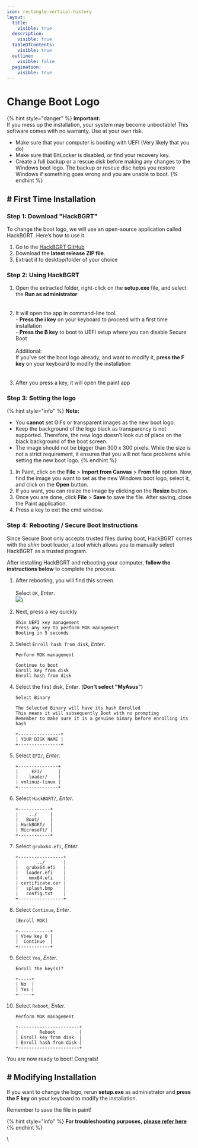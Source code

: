 ```yaml
---
icon: rectangle-vertical-history
layout:
  title:
    visible: true
  description:
    visible: true
  tableOfContents:
    visible: true
  outline:
    visible: false
  pagination:
    visible: true
---
```


# Change Boot Logo

{% hint style="danger" %}
**Important:**\
If you mess up the installation, your system may become unbootable! This software comes with no warranty. Use at your own risk.

* Make sure that your computer is booting with UEFI (Very likely that you do)
* Make sure that BitLocker is disabled, or find your recovery key.
* Create a full backup or a rescue disk before making any changes to the Windows boot logo. The backup or rescue disc helps you restore Windows if something goes wrong and you are unable to boot.
{% endhint %}

## # First Time Installation

### Step 1: Download "HackBGRT"

To change the boot logo, we will use an open-source application called HackBGRT. Here’s how to use it.

1. Go to the [HackBGRT GitHub](https://github.com/Metabolix/HackBGRT/releases)
2. Download the **latest release ZIP file**.
3. Extract it to desktop/folder of your choice

### Step 2: Using HackBGRT

1. Open the extracted folder, right-click on the **setup.exe** file, and select the **Run as administrator**\
   \
   <img src="../.gitbook/assets/image (9).png" alt="" data-size="original">&#x20;
2. It will open the app in command-line tool. \
   \- **Press the i key** on your keyboard to proceed with a first time installation\
   \- **Press the B key** to boot to UEFI setup where you can disable Secure Boot\
   \
   Additional:\
   If you've set the boot logo already, and want to modify it, p**ress the F key** on your keyboard to modify the installation \
   &#x20;\
   <img src="../.gitbook/assets/image (10).png" alt="" data-size="original">
3. After you press a key, it will open the paint app

### Step 3: Setting the logo

{% hint style="info" %}
**Note:**

* You **cannot** set GIFs or transparent images as the new boot logo.
* Keep the background of the logo black as transparency is not supported. Therefore, the new logo doesn’t look out of place on the black background of the boot screen.
* The image should not be bigger than 300 x 300 pixels. While the size is not a strict requirement, it ensures that you will not face problems while setting the new boot logo.
{% endhint %}

1. In Paint, click on the **File** > **Import from Canvas** > **From file** option. Now, find the image you want to set as the new Windows boot logo, select it, and click on the **Open** button.
2. If you want, you can resize the image by clicking on the **Resize** button.
3. Once you are done, click **File** > **Save** to save the file. After saving, close the Paint application.
4. Press a key to exit the cmd window.

### Step 4: Rebooting / Secure Boot Instructions

Since Secure Boot only accepts trusted files during boot, HackBGRT comes with the _shim_ boot loader, a tool which allows you to manually select HackBGRT as a trusted program.&#x20;

After installing HackBGRT and rebooting your computer, **follow the instructions below** to complete the process.



1. After rebooting, you will find this screen.\
   \
   Select `OK`,  _Enter_.\
   ![](<../.gitbook/assets/image (11).png>)\

2.  Next, press a key quickly

    ```
    Shim UEFI key management
    Press any key to perform MOK management
    Booting in 5 seconds
    ```


3.  Select `Enroll hash from disk`, _Enter_.&#x20;

    ```
    Perform MOK management

    Continue to boot
    Enroll key from disk
    Enroll hash from disk
    ```


4.  Select the first disk, _Enter_. (**Don't select "MyAsus"**)

    ```
    Select Binary

    The Selected Binary will have its hash Enrolled
    This means it will subsequently Boot with no prompting
    Remember to make sure it is a genuine binary before enrolling its hash

    +----------------+
    | YOUR DISK NAME |
    +----------------+
    ```


5.  Select `EFI/`, _Enter_.

    ```
    +---------------+
    |     EFI/      |
    |    loader/    |
    | vmlinuz-linux |
    +---------------+
    ```


6.  Select `HackBGRT/`, _Enter_.

    ```
    +------------+
    |    ../     |
    |   Boot/    |
    | HackBGRT/  |
    | Microsoft/ |
    +------------+
    ```


7.  Select `grubx64.efi`, _Enter_.

    ```
    +-----------------+
    |       ../       |
    |   grubx64.efi   |
    |   loader.efi    |
    |    mmx64.efi    |
    | certificate.cer |
    |   splash.bmp    |
    |   config.txt    |
    +-----------------+
    ```


8.  Select `Continue`, _Enter_.

    ```
    [Enroll MOK]

    +------------+
    | View key 0 |
    |  Continue  |
    +------------+
    ```


9.  Select `Yes`, _Enter_.

    ```
    Enroll the key(s)?

    +-----+
    | No  |
    | Yes |
    +-----+
    ```


10. Select `Reboot`, _Enter_.

    ```
    Perform MOK management

    +-----------------------+
    |        Reboot         |
    | Enroll key from disk  |
    | Enroll hash from disk |
    +-----------------------+
    ```



You are now ready to boot! Congrats!

## # Modifying Installation

If you want to change the logo, rerun **setup.exe** as administrator and **press the F key** on your keyboard to modify the installation.

Remember to save the file in paint!

{% hint style="info" %}
**For troubleshooting purposes,** [**please refer here**](https://github.com/Metabolix/HackBGRT/tree/v2.5.2?tab=readme-ov-file#troubleshooting)
{% endhint %}

\
